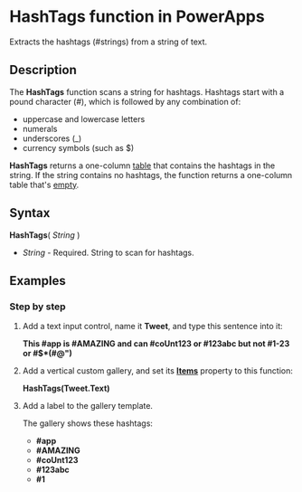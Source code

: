 <properties
	pageTitle="HashTags function | Microsoft PowerApps"
	description="Reference information, including syntax and examples, for the HashTags function in PowerApps"
	services=""
	suite="powerapps"
	documentationCenter="na"
	authors="gregli-msft"
	manager="anneta"
	editor=""
	tags=""/>

<tags
   ms.service="powerapps"
   ms.devlang="na"
   ms.topic="article"
   ms.tgt_pltfrm="na"
   ms.workload="na"
   ms.date="11/07/2015"
   ms.author="gregli"/>

# HashTags function in PowerApps #

Extracts the hashtags (#strings) from a string of text.

## Description ##

The **HashTags** function scans a string for hashtags. Hashtags start with a pound character (#), which is followed by any combination of:

- uppercase and lowercase letters
- numerals
- underscores (_)
- currency symbols (such as $)

**HashTags** returns a one-column [table](../working-with-tables.md) that contains the hashtags in the string.  If the string contains no hashtags, the function returns a one-column table that's [empty](function-isblank-isempty.md).

## Syntax ##

**HashTags**( *String* )

- *String* - Required.  String to scan for hashtags.

## Examples ##

### Step by step ###

1. Add a text input control, name it **Tweet**, and type this sentence into it:

	**This #app is #AMAZING and can #coUnt123 or #123abc but not #1-23 or #$*(#@")**

2. Add a vertical custom gallery, and set its **[Items](../controls/properties-core.md)** property to this function:

	**HashTags(Tweet.Text)**

3. Add a label to the gallery template.

	The gallery shows these hashtags:

	- **\#app**
	- **\#AMAZING**
	- **\#coUnt123**
	- **\#123abc**
	- **\#1**
